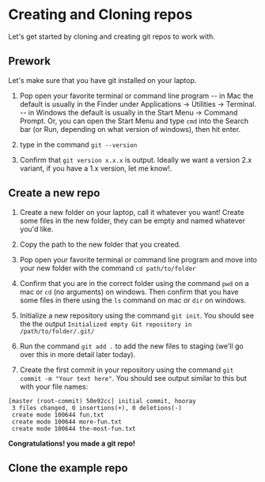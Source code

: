 # Creating and Cloning repos
Let's get started by cloning and creating git repos to work with. 

## Prework
Let's make sure that you have git installed on your laptop.

1. Pop open your favorite terminal or command line program 
-- in Mac the default is usually in the Finder under Applications -> Utilities -> Terminal. 
-- in Windows the default is usually in the Start Menu -> Command Prompt. Or, you can open the Start Menu and type `cmd` into the Search bar (or Run, depending on what version of windows), then hit enter.

2. type in the command `git --version`

3. Confirm that `git version x.x.x` is output. Ideally we want a version 2.x variant, if you have a 1.x version, let me know!.

## Create a new repo
1. Create a new folder on your laptop, call it whatever you want! Create some files in the new folder, they can be empty and named whatever you'd like. 

2. Copy the path to the new folder that you created. 

3. Pop open your favorite terminal or command line program and move into your new folder with the command `cd path/to/folder`

4. Confirm that you are in the correct folder using the command `pwd` on a mac or `cd` (no arguments) on windows. Then confirm that you have some files in there using the `ls` command on mac or `dir` on windows.

5. Initialize a new repository using the command `git init`. You should see the the output `Initialized empty Git repository in /path/to/folder/.git/`

6. Run the command `git add .` to add the new files to staging (we'll go over this in more detail later today).

7. Create the first commit in your repository using the command `git commit -m "Your text here"`. You should see output similar to this but with your file names:
```
[master (root-commit) 50e92cc] initial commit, hooray
 3 files changed, 0 insertions(+), 0 deletions(-)
 create mode 100644 fun.txt
 create mode 100644 more-fun.txt
 create mode 100644 the-most-fun.txt
 ```

**Congratulations! you made a git repo!**

## Clone the example repo
